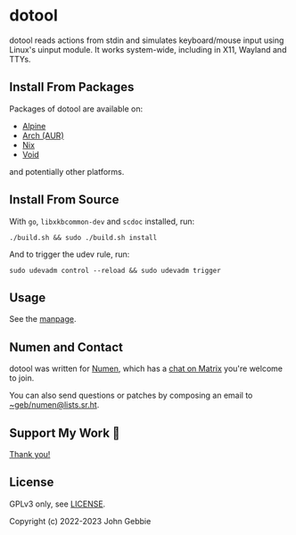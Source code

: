 # dotool

dotool reads actions from stdin and simulates keyboard/mouse input using
Linux's uinput module. It works system-wide, including in X11, Wayland
and TTYs.

## Install From Packages

Packages of dotool are available on:

- [Alpine](https://pkgs.alpinelinux.org/packages?name=dotool)
- [Arch (AUR)](https://aur.archlinux.org/packages?SeB=n&K=dotool)
- [Nix](https://search.nixos.org/packages?channel=unstable&type=packages&query=dotool)
- [Void](https://voidlinux.org/packages/?q=dotool)

and potentially other platforms.

## Install From Source

With `go`, `libxkbcommon-dev` and `scdoc` installed, run:

    ./build.sh && sudo ./build.sh install

And to trigger the udev rule, run:

    sudo udevadm control --reload && sudo udevadm trigger

## Usage

See the [manpage](doc/dotool.1.scd).

## Numen and Contact

dotool was written for [Numen](https://numenvoice.org), which has a
[chat on Matrix](https://matrix.to/#/#numen:matrix.org) you're welcome to join.

You can also send questions or patches by composing an email to
[~geb/numen@lists.sr.ht](https://lists.sr.ht/~geb/numen).

## Support My Work 👀

[Thank you!](https://liberapay.com/geb)

## License

GPLv3 only, see [LICENSE](./LICENSE).

Copyright (c) 2022-2023 John Gebbie
